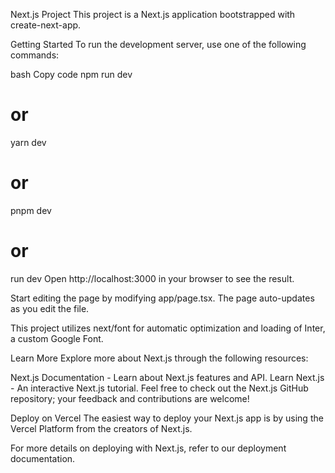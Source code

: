 Next.js Project
This project is a Next.js application bootstrapped with create-next-app.

Getting Started
To run the development server, use one of the following commands:

bash
Copy code
npm run dev
# or
yarn dev
# or
pnpm dev
# or
run dev
Open http://localhost:3000 in your browser to see the result.

Start editing the page by modifying app/page.tsx. The page auto-updates as you edit the file.

This project utilizes next/font for automatic optimization and loading of Inter, a custom Google Font.

Learn More
Explore more about Next.js through the following resources:

Next.js Documentation - Learn about Next.js features and API.
Learn Next.js - An interactive Next.js tutorial.
Feel free to check out the Next.js GitHub repository; your feedback and contributions are welcome!

Deploy on Vercel
The easiest way to deploy your Next.js app is by using the Vercel Platform from the creators of Next.js.

For more details on deploying with Next.js, refer to our deployment documentation.

